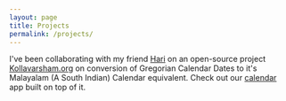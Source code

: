 ```yaml
---
layout: page
title: Projects
permalink: /projects/
---
```


I've been collaborating with my friend [Hari](https://harimenon.com/) on an open-source project [Kollavarsham.org](http://kollavarsham.org) on
conversion of Gregorian Calendar Dates to it's Malayalam (A South Indian) Calendar equivalent. 
Check out our [calendar](http://kollavarsham.org/calendar) app built on top of it.